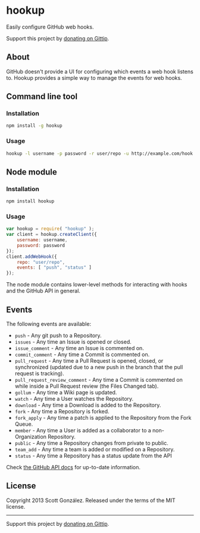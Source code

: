 # hookup

Easily configure GitHub web hooks.

Support this project by [donating on Gittip](https://www.gittip.com/scottgonzalez/).

## About

GitHub doesn't provide a UI for configuring which events a web hook listens to.
Hookup provides a simple way to manage the events for web hooks.

## Command line tool

### Installation

```sh
npm install -g hookup
```

### Usage

```sh
hookup -l username -p password -r user/repo -u http://example.com/hook -e push,status
```

## Node module

### Installation

```sh
npm install hookup
```

### Usage

```js
var hookup = require( "hookup" );
var client = hookup.createClient({
	username: username,
	password: password
});
client.addWebHook({
	repo: "user/repo",
	events: [ "push", "status" ]
});
```

The node module contains lower-level methods for interacting with hooks and the
GitHub API in general.

## Events

The following events are available:

* `push` - Any git push to a Repository.
* `issues` - Any time an Issue is opened or closed.
* `issue_comment` - Any time an Issue is commented on.
* `commit_comment` - Any time a Commit is commented on.
* `pull_request` - Any time a Pull Request is opened, closed, or synchronized (updated due to a new push in the branch that the pull request is tracking).
* `pull_request_review_comment` - Any time a Commit is commented on while inside a Pull Request review (the Files Changed tab).
* `gollum` - Any time a Wiki page is updated.
* `watch` - Any time a User watches the Repository.
* `download` - Any time a Download is added to the Repository.
* `fork` - Any time a Repository is forked.
* `fork_apply` - Any time a patch is applied to the Repository from the Fork Queue.
* `member` - Any time a User is added as a collaborator to a non-Organization Repository.
* `public` - Any time a Repository changes from private to public.
* `team_add` - Any time a team is added or modified on a Repository.
* `status` - Any time a Repository has a status update from the API

Check [the GitHub API docs](http://developer.github.com/v3/repos/hooks/) for up-to-date information.

## License

Copyright 2013 Scott González. Released under the terms of the MIT license.

---

Support this project by [donating on Gittip](https://www.gittip.com/scottgonzalez/).
